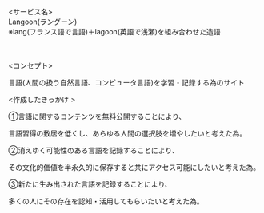 <サービス名><br>
Langoon(ラングーン)<br>
※lang(フランス語で言語)＋lagoon(英語で浅瀬)を組み合わせた造語<br>
<br>
<br>

<コンセプト>  

言語(人間の扱う自然言語、コンピュータ言語)を学習・記録する為のサイト  


<作成したきっかけ >  

①言語に関するコンテンツを無料公開することにより、  

 言語習得の敷居を低くし、あらゆる人間の選択肢を増やしたいと考えた為。  

②消えゆく可能性のある言語を記録することにより、  

 その文化的価値を半永久的に保存すると共にアクセス可能にしたいと考えた為。  

③新たに生み出された言語を記録することにより、  

 多くの人にその存在を認知・活用してもらいたいと考えた為。  


